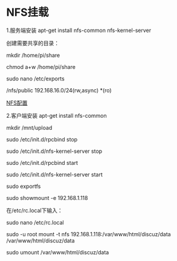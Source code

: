 # NFS挂载

1.服务端安装
apt-get install nfs-common nfs-kernel-server

创建需要共享的目录：

mkdir /home/pi/share
 
chmod a+w /home/pi/share

sudo nano /etc/exports

/nfs/public 192.168.16.0/24(rw,async) *(ro)

[NFS配置](http://blog.sina.com.cn/s/blog_517e2e1b0100p7dm.html)

2.客户端安装
apt-get install nfs-common

mkdir /mnt/upload

sudo /etc/init.d/rpcbind stop

sudo /etc/init.d/nfs-kernel-server stop

sudo /etc/init.d/rpcbind start

sudo /etc/init.d/nfs-kernel-server start

sudo exportfs

sudo showmount -e 192.168.1.118

在/etc/rc.local下输入：

sudo nano /etc/rc.local

sudo -u root mount -t nfs 192.168.1.118:/var/www/html/discuz/data /var/www/html/discuz/data

sudo umount /var/www/html/discuz/data